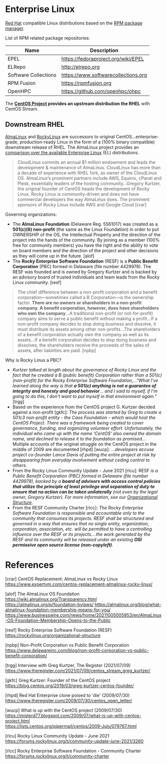 # Enterprise Linux

[Red Hat](https://www.redhat.com) compatible Linux distributions based on
the [RPM package manager](rpm.md).

List of RPM related package repositories:

Name                  | Description
----------------------|------------------------
EPEL                  | https://fedoraproject.org/wiki/EPEL
ELRepo                | http://elrepo.org
Software Collections  | https://www.softwarecollections.org
RPM Fusion            | https://rpmfusion.org
OpenHPC               | https://github.com/openhpc/ohpc

The **[CentOS Project](centos.md) provides an upstream distribution the RHEL**
with CentOS Stream.

## Downstream RHEL

[AlmaLinux](almalinux.md) and [RockyLinux](rockylinux.md) are successors to
original CentOS...enterprise-grade, production-ready Linux in the form of a
(100% binary compatible) downstream release of RHEL. The AlmaLinux project
provides an [comparison over the available Enterprise Linux][01] (EL)
distributions.

[01]: https://wiki.almalinux.org/Comparison.html

> CloudLinux commits an annual $1 million endowment and leads the development &
> maintenance of AlmaLinux. CloudLinux has more than a decade of experience
> with RHEL fork, as owner of the CloudLinux OS. AlmaLinux’s prominent partners
> include AWS, Equinix, cPanel and Plesk, essentially leaders of the hosting
> community...Gregory Kurtzer, the original founder of CentOS heads the
> development of Rocky Linux. Rocky Linux is community-driven and does not have
> commercial developers the way AlmaLinux does. The prominent sponsors of Rocky
> Linux include AWS and Google Cloud [crar]

Governing organizations:

* The **AlmaLinux Foundation** (Delaware Reg. 5561017) was created as a
  **501(c)(6) non-profit** (the same as the Linux Foundation) in order to put
  OWNERSHIP of the OS, the Intellectual Property and the direction of the
  project into the hands of the community. By joining as a member (100% free
  for community members) you have the right and the ability to vote on board
  members and the direction of the project and other decisions as they will
  come up in the future. [alof]
* The **Rocky Enterprise Software Foundation** (RESF) is a **Public Benefit
  Corporation** (PBC) formed in Delaware (file number 4429978). The RESF was
  founded and is owned by Gregory Kurtzer and is backed by an advisory board of
  trusted individuals and team leads from the Rocky Linux community. [resf]

> The chief difference between a non-profit corporation and a benefit
> corporation—sometimes called a B Corporation—is the ownership factor. **There
> are no owners or shareholders in a non-profit company. A benefit corporation,
> however, does have shareholders who own the company**...A traditional
> non-profit (or not-for-profit) company aims to serve a public benefit without
> making a profit...If a non-profit company decides to stop doing business and
> dissolve, it must distribute its assets among other non-profits...The
> shareholders of a benefit corporation actually own the company as well as its
> assets...If a benefit corporation decides to stop doing business and
> dissolves, the shareholders receive the proceeds of the sales of assets,
> after liabilities are paid. [npbp]

Why is Rocky Linux a PBC?

* _Kurtzer talked at length about the governance of Rocky Linux and the fact
  that he created a B (public benefit) Corporation rather than a 501(c)
  (non-profit) for the Rocky Enterprise Software Foundation,..."What I've
  learned along the way is that **a 501(c) anything is not a guarantee of
  integrity and honesty and good behavior**... and I said to myself, if I'm
  going to do this, I don't want to put myself in that environment again."_
  [trgg]
* Based on the experience from the CentOS project G. Kurtzer decided against a
  non-profit [gkfc]: _The process was started by Greg to create a 501c3
  non-profit entity - the Caos Foundation - which would host the CentOS
  Project. There was a framework being created to cover governance, funding,
  and organizing volunteer effort. Unfortunately, the individual who came up
  with the name ‘CentOS’ also owned the domain name, and declined to release it
  to the foundation as promised..._ Multiple accounts of the original struggle
  on the CentOS project in the middle of 2009 are documented [rhpd] [wucp]:
  _...developers accuse project co-founder Lance Davis of putting the entire
  project at risk by disappearing from everyday involvement without ceding
  control to others._
* From the Rocky Linux Community Update - June 2021 [rlcu]: RESF _is a Public
  Benefit Corporation (PBC) formed in Delaware (file number 4429978), backed by
  a **board of advisors with access control policies that utilize the principle
  of least privilege and separation of duty to ensure that no action can be
  taken unilaterally** (not even by the legal owner, Gregory Kurtzer). For more
  information, see our [Organizational
  Structure](https://rockylinux.org/organizational-structure/)._
* From the RESF Community Charter [rlcc]: _The Rocky Enterprise Software
  Foundation is responsible and accountable only to the community that consumes
  its projects. RESF shall be structured and governed in a way that ensures
  that no single entity, organization, corporation, association, etc. will be
  permitted to have a controlling influence over the RESF or its
  projects....the work generated by the RESF and its community will be released
  under an existing **OSI permissive open source license (non-copyleft)**._


# References

[crar] CentOS Replacement: AlmaLinux vs Rocky Linux  
<https://www.expertvm.com/centos-replacement-almalinux-rocky-linux/>

[alof] The AlmaLinux OS Foundation  
<https://wiki.almalinux.org/Transparency.html>  
<https://almalinux.org/p/foundation-bylaws/>
<https://almalinux.org/blog/what-almalinux-foundation-membership-means-for-you/>  
<https://www.businesswire.com/news/home/20211005005953/en/AlmaLinux-OS-Foundation-Membership-Opens-to-the-Public>

[resf] Rocky Enterprise Software Foundation (RESF)  
<https://rockylinux.org/organizational-structure>

[npbp] Non-Profit Corporation vs Public Benefit Corporation  
<https://www.delawareinc.com/blog/non-profit-corporation-vs-public-benefit-corporation/>

[trgg] Interview with Greg Kurtzer, The Register (2021/07/09)  
<https://www.theregister.com/2021/07/09/centos_stream_greg_kurtzer/>

[gkfc] Greg Kurtzer: Founder of the CentOS project  
<https://blog.centos.org/2019/03/greg-kurtzer-centos-founder/>

[rhpd] Red Hat Enterprise clone poised to 'die'  (2009/07/30)  
<https://www.theregister.com/2009/07/30/centos_open_letter/>

[wucp] What is up with the CentOS project (2009/07/30)  
<https://misterd77.blogspot.com/2009/07/what-is-up-with-centos-project.html>  
<https://lists.centos.org/pipermail/centos/2009-July/079767.html>

[rlcu] Rocky Linux Community Update - June 2021  
<https://forums.rockylinux.org/t/community-update-june-2021/3260>

[rlcc] Rocky Enterprise Software Foundation - Community Charter  
<https://forums.rockylinux.org/t/community-charter>
